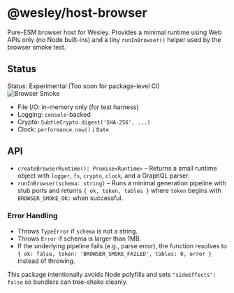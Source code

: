 # @wesley/host-browser

Pure-ESM browser host for Wesley. Provides a minimal runtime using Web APIs only (no Node built-ins) and a tiny `runInBrowser()` helper used by the browser smoke test.

## Status

Status: Experimental (Too soon for package-level CI)  
![Browser Smoke](https://github.com/flyingrobots/wesley/actions/workflows/browser-smoke.yml/badge.svg?branch=main)

- File I/O: in-memory only (for test harness)
- Logging: `console`-backed
- Crypto: `SubtleCrypto.digest('SHA-256', ...)`
- Clock: `performance.now()` / `Date`

## API

- `createBrowserRuntime(): Promise<Runtime>` – Returns a small runtime object with `logger`, `fs`, `crypto`, `clock`, and a GraphQL parser.
- `runInBrowser(schema: string)` – Runs a minimal generation pipeline with stub ports and returns `{ ok, token, tables }` where `token` begins with `BROWSER_SMOKE_OK:` when successful.

### Error Handling

- Throws `TypeError` if `schema` is not a string.
- Throws `Error` if schema is larger than 1MB.
- If the underlying pipeline fails (e.g., parse error), the function resolves to `{ ok: false, token: 'BROWSER_SMOKE_FAILED', tables: 0, error }` instead of throwing.

This package intentionally avoids Node polyfills and sets `"sideEffects": false` so bundlers can tree-shake cleanly.
